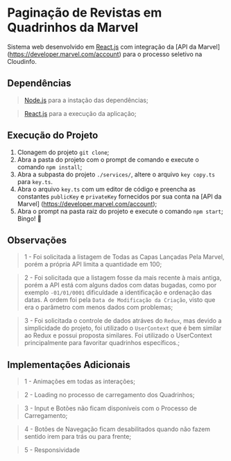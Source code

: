 # Paginação de Revistas em Quadrinhos da Marvel
Sistema web desenvolvido em [React.js](https://pt-br.reactjs.org/) com integração da [API da Marvel] (https://developer.marvel.com/account) para o processo seletivo na Cloudinfo.

## Dependências
> [Node.js](https://nodejs.org/) para a instação das dependências;

> [React.js](https://pt-br.reactjs.org/docs/getting-started.html) para a execução da aplicação;

## Execução do Projeto
1. Clonagem do projeto ```git clone```;
2. Abra a pasta do projeto com o prompt de comando e execute o comando ```npm install```;
3. Abra a subpasta do projeto ```./services/```, altere o arquivo ```key copy.ts``` para ```key.ts```.
4. Abra o arquivo ```key.ts``` com um editor de código e preencha as constantes ```publicKey``` e ```privateKey``` fornecidos por sua conta na [API da Marvel] (https://developer.marvel.com/account);
5. Abra o prompt na pasta raiz do projeto e execute o comando ```npm start```;
<br>Bingo! :rocket:

## Observações
> 1 - Foi solicitada a listagem de Todas as Capas Lançadas Pela Marvel, porém a própria API limita a quantidade em 100;

> 2 - Foi solicitada que a listagem fosse da mais recente à mais antiga, porém a API está com alguns dados com datas bugadas, como por exemplo ``-01/01/0001`` dificuldade a identificação e ordenação das datas. A ordem foi pela ``Data de Modificação da Criação``, visto que era o parâmetro com menos dados com problemas;

> 3 - Foi solicitada o controle de dados atráves do ``Redux``, mas devido a simplicidade do projeto, foi utilizado o ``UserContext`` que é bem similar ao Redux e possui proposta similares. Foi utilizado o UserContext principalmente para favoritar quadrinhos específicos.;

## Implementações Adicionais
> 1 - Animações em todas as interações;

> 2 - Loading no processo de carregamento dos Quadrinhos;

> 3 - Input e Botões não ficam disponíveis com o Processo de Carregamento;

> 4 - Botões de Navegação ficam desabilitados quando não fazem sentido irem para trás ou para frente;

> 5 - Responsividade



